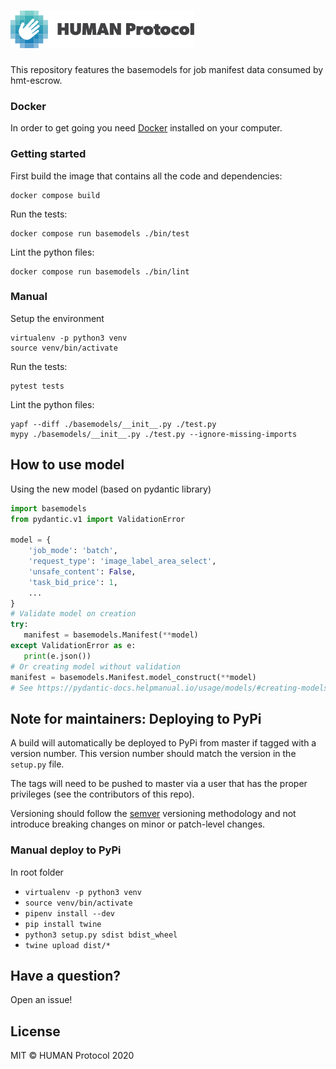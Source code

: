 # <img height="60px" src="./static/human.svg" alt="human" />

This repository features the basemodels for job manifest data
consumed by hmt-escrow.

### Docker

In order to get going you need [Docker](https://www.docker.com/) installed on your computer.

### Getting started

First build the image that contains all the code and dependencies:

```
docker compose build
```

Run the tests:
```
docker compose run basemodels ./bin/test
```

Lint the python files:
```
docker compose run basemodels ./bin/lint
```

### Manual
Setup the environment
```
virtualenv -p python3 venv
source venv/bin/activate
```
Run the tests:
```
pytest tests
```

Lint the python files:
```
yapf --diff ./basemodels/__init__.py ./test.py
mypy ./basemodels/__init__.py ./test.py --ignore-missing-imports
```
## How to use model
Using the new model (based on pydantic library)
```python
import basemodels
from pydantic.v1 import ValidationError

model = {
    'job_mode': 'batch',
    'request_type': 'image_label_area_select',
    'unsafe_content': False,
    'task_bid_price': 1,
    ...
}
# Validate model on creation
try:
   manifest = basemodels.Manifest(**model)
except ValidationError as e:
   print(e.json())
# Or creating model without validation
manifest = basemodels.Manifest.model_construct(**model)
# See https://pydantic-docs.helpmanual.io/usage/models/#creating-models-without-validation
```
## Note for maintainers: Deploying to PyPi

A build will automatically be deployed to PyPi from master if tagged with a version number.  This version number should  match the version in the `setup.py` file.

The tags will need to be pushed to master via a user that has the proper privileges (see the contributors of this repo).

Versioning should follow the [semver](https://semver.org/) versioning methodology and not introduce breaking changes on minor or patch-level changes.

### Manual deploy to PyPi
In root folder
- `virtualenv -p python3 venv`
- `source venv/bin/activate`
- `pipenv install --dev`
- `pip install twine`
- `python3 setup.py sdist bdist_wheel`
- `twine upload dist/*`


## Have a question?

Open an issue!

## License

MIT © HUMAN Protocol 2020


